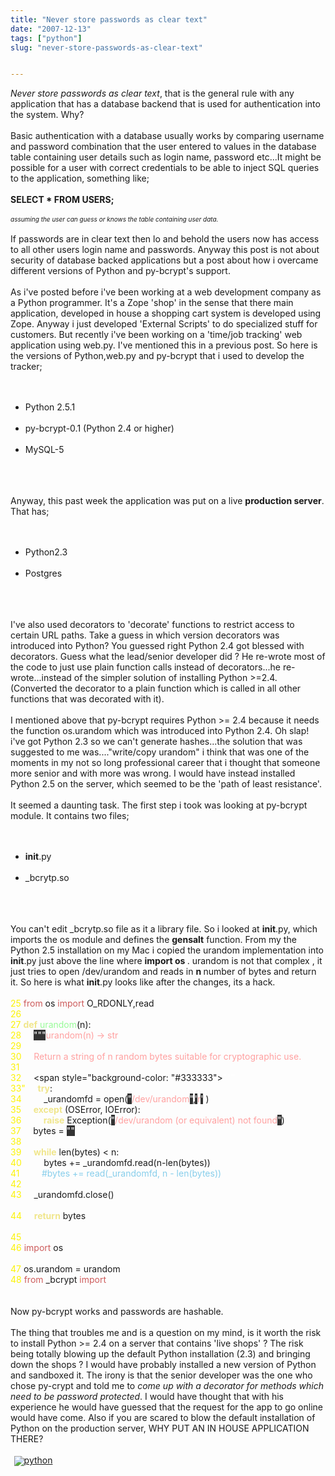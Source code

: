 ```yaml
---
title: "Never store passwords as clear text"
date: "2007-12-13"
tags: ["python"]
slug: "never-store-passwords-as-clear-text"


---
```


<i>Never store passwords as clear text</i>, that is the general rule with any application that has a database backend that is used for authentication into the system. Why? <br /><br />Basic authentication with a database usually works by comparing username and password combination  that the user entered to values in the database table containing user details such as login name, password etc...It might be possible for a user with correct credentials to be able to inject SQL queries to the application, something like;<br /><br /><b>SELECT * FROM USERS;</b> <br /><br /><font size='1'><i>assuming the user can guess or knows the table containing user data.</i></font> <br /><br />If passwords are in clear text then lo and behold the users now has access to all other users login name and passwords. Anyway this post is not about security of database backed applications but a post about how i overcame different versions of Python and py-bcrypt's support.<br /><br />As i've posted before i've
been working at a web development company as a Python programmer. It's a Zope 'shop' in the sense that there main application, developed in house a shopping cart system is developed using Zope. Anyway i just developed 'External Scripts' to do specialized stuff for customers. But recently i've been working on a 'time/job tracking' web application using web.py. I've mentioned this in a previous post. So here is the versions of Python,web.py and py-bcrypt that i used to develop the tracker;<br /><br /><ul><br />    <li> Python 2.5.1 </li><br />    <li> py-bcrypt-0.1 (Python 2.4 or higher) </li><br />    <li> MySQL-5 </li><br /></ul><br /><br />Anyway, this past week the application was put on a live <b>production server</b>. That has;<br /><br /><ul><br />    <li> Python2.3 </li><br />    <li> Postgres </li><br /></ul><br /><br />I've also used decorators to 'decorate' functions to restrict access to certain URL paths. Take a guess in which version decorators was introduced into Python?
You guessed right Python 2.4 got blessed with decorators. Guess what the lead/senior developer did ? He re-wrote most of the code to just use plain function calls instead of decorators...he re-wrote...instead of the simpler solution of installing Python >=2.4. (Converted the decorator to a plain function which is called in all other functions that was decorated with it). <br /><br />I mentioned above that py-bcrypt requires Python >= 2.4 because it needs the function os.urandom which was introduced into Python 2.4. Oh slap! i've got Python 2.3 so we can't generate hashes...the solution that was suggested to me was...."write/copy urandom" i think that was one of the moments in my not so long professional career that i thought that someone more senior and with more was wrong. I would have instead installed Python 2.5 on the server, which seemed to be the 'path of least resistance'.<br /><br />It seemed a daunting task. The first step i took was looking at py-bcrypt module. It contains
two files;<br /><br /><ul><br />   <li> __init__.py </li><br />   <li> _bcrytp.so </li><br /></ul><br /><br />You can't edit _bcrytp.so file as it a library file. So i looked at __init__.py, which imports the os module and defines the <b>gensalt</b> function. From my the Python 2.5 installation on my Mac i copied the urandom implementation into __init__.py just above the line where <b> import os </b>. urandom is not that complex , it just tries to open /dev/urandom and reads in <b> n </b> number of bytes and return it. So here is what __init__.py looks like after the changes, its a hack. <br /><br /><font color="#fcf305">25 </font><font color="#cd5c5c">from</font>&nbsp;os <font color="#cd5c5c">import</font>&nbsp;O_RDONLY,read<br /><font color="#fcf305">26 </font><br /><font color="#fcf305">27 </font><font color="#f0e68c"><b>def</b></font>&nbsp;<font color="#98fb98">urandom</font>(n):<br /><font color="#fcf305">28 </font>&nbsp;&nbsp;&nbsp;&nbsp;<span style="background-color:
#333333"><font color="#ffffff">&quot;&quot;&quot;</font></span><font color="#ffa0a0">urandom(n) -&gt; str</font><br /><font color="#fcf305">29 </font><br /><font color="#fcf305">30 </font><font color="#ffa0a0">&nbsp;&nbsp;&nbsp;&nbsp;Return a string of n random bytes suitable for cryptographic use.</font><br /><font color="#fcf305">31 </font><br /><font color="#fcf305">32 </font><font color="#ffa0a0">&nbsp;&nbsp;&nbsp;&nbsp;</font><span style="background-color: "#333333"><font color="#ffffff">&quot;&quot;&quot;</font></span><br /><font color="#fcf305">33" </font>&nbsp;&nbsp;&nbsp;&nbsp;<font color="#f0e68c"><b>try</b></font>:<br /><font color="#fcf305">34 </font>&nbsp;&nbsp;&nbsp;&nbsp;&nbsp;&nbsp;&nbsp;&nbsp;_urandomfd = open(<span style="background-color: #333333"><font color="#ffffff">&quot;</font></span><font color="#ffa0a0">/dev/urandom</font><span style="background-color: #333333"><font color="#ffffff">&quot;</font></span>,<span style="background-color: #333333"><font
color="#ffffff">'</font></span><font color="#ffa0a0">r</font><span style="background-color: #333333"><font color="#ffffff">'</font></span>&nbsp;)<br /><font color="#fcf305">35 </font>&nbsp;&nbsp;&nbsp;&nbsp;<font color="#f0e68c"><b>except</b></font>&nbsp;(OSError, IOError):<br /><font color="#fcf305">36 </font>&nbsp;&nbsp;&nbsp;&nbsp;&nbsp;&nbsp;&nbsp;&nbsp;<font color="#f0e68c"><b>raise</b></font>&nbsp;Exception(<span style="background-color: #333333"><font color="#ffffff">&quot;</font></span><font color="#ffa0a0">/dev/urandom (or equivalent) not found</font><span style="background-color: #333333"><font color="#ffffff">&quot;</font></span>)<br /><font color="#fcf305">37 </font>&nbsp;&nbsp;&nbsp;&nbsp;bytes = <span style="background-color: #333333"><font color="#ffffff">&quot;&quot;</font></span><br /><font color="#fcf305">38 </font><br /><font color="#fcf305">39 </font>&nbsp;&nbsp;&nbsp;&nbsp;<font color="#f0e68c"><b>while</b></font>&nbsp;len(bytes) &lt; n:<br /><font
color="#fcf305">40 </font>&nbsp;&nbsp;&nbsp;&nbsp;&nbsp;&nbsp;&nbsp;&nbsp;bytes += _urandomfd.read(n-len(bytes))<br /><font color="#fcf305">41 </font>&nbsp;&nbsp;&nbsp;&nbsp;&nbsp;&nbsp;&nbsp;&nbsp;<font color="#87ceeb">#bytes += read(_urandomfd, n - len(bytes))</font><br /><font color="#fcf305">42 </font><br /><font color="#fcf305">43 </font>&nbsp;&nbsp;&nbsp;&nbsp;_urandomfd.close()<br><br /><font color="#fcf305">44 </font>&nbsp;&nbsp;&nbsp;&nbsp;<font color="#f0e68c"><b>return</b></font>&nbsp;bytes<br><br /><font color="#fcf305">45 </font><br /><font color="#fcf305">46 </font><font color="#cd5c5c">import</font>&nbsp;os<br><br /><font color="#fcf305">47 </font>os.urandom = urandom<br /><font color="#fcf305">48 </font><font color="#cd5c5c">from</font>&nbsp;_bcrypt <font color="#cd5c5c">import</font>&nbsp;<br /><br /><br />Now py-bcrypt works and passwords are hashable. <br /><br />The thing that troubles me and is a question on my mind, is it worth the risk to install Python >= 2.4 on
a server that contains 'live shops' ? The risk being totally blowing up the default Python installation (2.3) and bringing down the shops ? I would have probably installed a new version of Python and sandboxed it. The irony is that the senior developer was the one who chose py-crypt and told me to <i>come up with a decorator for methods which need to be password protected</i>. I would have thought that with his experience he would have guessed that the request for the app to go online would have come. Also if you are scared to blow the default installation of Python on the production server, WHY PUT AN IN HOUSE APPLICATION THERE?<br /><br /><a href="https://technorati.com/tag/python" rel="tag"><img style="border:0;vertical-align:middle;margin-left:.4em" src="https://static.technorati.com/static/img/pub/icon-utag-16x13.png?tag=python" alt=" " />python</a>
